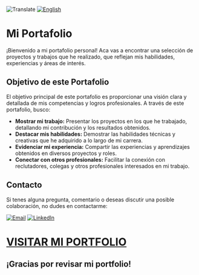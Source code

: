 ![Translate](https://img.icons8.com/?size=40&id=KniCOB9YDHbU&format=png&color=000000)
[![English](https://img.icons8.com/?size=40&id=aRiu1GGi6Aoe&format=png&color=000000)](README.en.md) 

# Mi Portafolio

¡Bienvenido a mi portafolio personal! Aca vas a encontrar una selección de proyectos y trabajos que he realizado, que reflejan mis habilidades, experiencias y áreas de interés.

## Objetivo de este Portafolio

El objetivo principal de este portafolio es proporcionar una visión clara y detallada de mis competencias y logros profesionales. A través de este portafolio, busco:

- **Mostrar mi trabajo:** Presentar los proyectos en los que he trabajado, detallando mi contribución y los resultados obtenidos.
- **Destacar mis habilidades:** Demostrar las habilidades técnicas y creativas que he adquirido a lo largo de mi carrera.
- **Evidenciar mi experiencia:** Compartir las experiencias y aprendizajes obtenidos en diversos proyectos y roles.
- **Conectar con otros profesionales:** Facilitar la conexión con reclutadores, colegas y otros profesionales interesados en mi trabajo.

## Contacto

Si tenes alguna pregunta, comentario o deseas discutir una posible colaboración, no dudes en contactarme:

<a href="mailto:ulisacosta@gmail.com" target="_blank">![Email](https://img.icons8.com/?size=60&id=nQ4dZIRCI0nW&format=png&color=000000)</a>
<a href="https://www.linkedin.com/in/adolfo-ulises-martin-acosta" target="_blank">![LinkedIn](https://img.icons8.com/?size=60&id=xuvGCOXi8Wyg&format=png&color=000000)</a>


# **<a href="https://portfolioreactau.netlify.app/" target="_blank">VISITAR MI PORTFOLIO</a>**

## ¡Gracias por revisar mi portfolio!